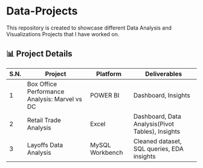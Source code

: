 # Data-Projects

This repository is created to showcase different Data Analysis and Visualizations Projects that I have worked on.

## 📊 Project Details

| S.N. | Project                 | Platform                 | Deliverables                              |
|------|-------------------------|--------------------------|-------------------------------------------|
| 1    |  Box Office Performance Analysis: Marvel vs DC  | POWER BI      | Dashboard, Insights |
| 2    | Retail Trade Analysis   | Excel      | Dashboard, Data Analysis(Pivot Tables), Insights|
| 3    | Layoffs Data Analysis   | MySQL Workbench     | Cleaned dataset, SQL queries, EDA insights |
